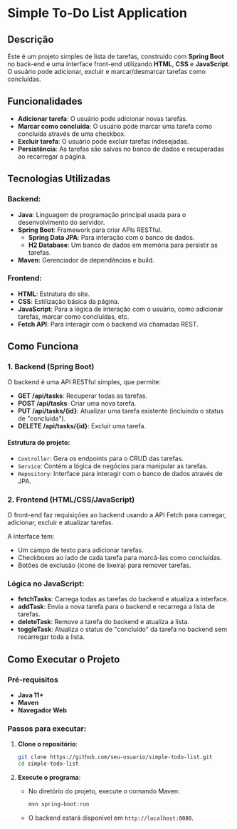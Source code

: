
# Simple To-Do List Application

## Descrição

Este é um projeto simples de lista de tarefas, construído com **Spring Boot** no back-end e uma interface front-end utilizando **HTML**, **CSS** e **JavaScript**. O usuário pode adicionar, excluir e marcar/desmarcar tarefas como concluídas.

## Funcionalidades

- **Adicionar tarefa**: O usuário pode adicionar novas tarefas.
- **Marcar como concluída**: O usuário pode marcar uma tarefa como concluída através de uma checkbox.
- **Excluir tarefa**: O usuário pode excluir tarefas indesejadas.
- **Persistência**: As tarefas são salvas no banco de dados e recuperadas ao recarregar a página.

## Tecnologias Utilizadas

### Backend:
- **Java**: Linguagem de programação principal usada para o desenvolvimento do servidor.
- **Spring Boot**: Framework para criar APIs RESTful.
  - **Spring Data JPA**: Para interação com o banco de dados.
  - **H2 Database**: Um banco de dados em memória para persistir as tarefas.
- **Maven**: Gerenciador de dependências e build.

### Frontend:
- **HTML**: Estrutura do site.
- **CSS**: Estilização básica da página.
- **JavaScript**: Para a lógica de interação com o usuário, como adicionar tarefas, marcar como concluídas, etc.
- **Fetch API**: Para interagir com o backend via chamadas REST.

## Como Funciona

### 1. Backend (Spring Boot)
O backend é uma API RESTful simples, que permite:
- **GET /api/tasks**: Recuperar todas as tarefas.
- **POST /api/tasks**: Criar uma nova tarefa.
- **PUT /api/tasks/{id}**: Atualizar uma tarefa existente (incluindo o status de "concluída").
- **DELETE /api/tasks/{id}**: Excluir uma tarefa.

#### Estrutura do projeto:
- `Controller`: Gera os endpoints para o CRUD das tarefas.
- `Service`: Contém a lógica de negócios para manipular as tarefas.
- `Repository`: Interface para interagir com o banco de dados através de JPA.

### 2. Frontend (HTML/CSS/JavaScript)
O front-end faz requisições ao backend usando a API Fetch para carregar, adicionar, excluir e atualizar tarefas.

A interface tem:
- Um campo de texto para adicionar tarefas.
- Checkboxes ao lado de cada tarefa para marcá-las como concluídas.
- Botões de exclusão (ícone de lixeira) para remover tarefas.

### Lógica no JavaScript:
- **fetchTasks**: Carrega todas as tarefas do backend e atualiza a interface.
- **addTask**: Envia a nova tarefa para o backend e recarrega a lista de tarefas.
- **deleteTask**: Remove a tarefa do backend e atualiza a lista.
- **toggleTask**: Atualiza o status de "concluído" da tarefa no backend sem recarregar toda a lista.

## Como Executar o Projeto

### Pré-requisitos

- **Java 11+**
- **Maven**
- **Navegador Web**

### Passos para executar:

1. **Clone o repositório**:
    ```bash
    git clone https://github.com/seu-usuario/simple-todo-list.git
    cd simple-todo-list
    ```

2. **Execute o programa**:
    - No diretório do projeto, execute o comando Maven:
      ```bash
      mvn spring-boot:run
      ```
    - O backend estará disponível em `http://localhost:8080`.
